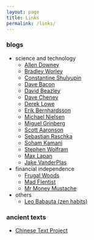 ```yaml
---
layout: page
title: Links
permalink: /links/
---
```


### blogs

* science and technology
    * [Allen Downey](http://allendowney.blogspot.com/)
    * [Bradley Worley](http://geekysuavo.github.io/about.html)
    * [Constantine Shulyupin](http://makelinux.net/)
    * [Dave Bacon](http://dabacon.org/)
    * [David Beazley](https://www.dabeaz.com/index.html)
    * [Dave Cheney](https://dave.cheney.net)
    * [Derek Lowe](http://blogs.sciencemag.org/pipeline/)
    * [Erik Bernhardsson](https://erikbern.com/)
    * [Michael Nielsen][nielsen]
    * [Miguel Grinberg](https://blog.miguelgrinberg.com/index)
    * [Scott Aaronson](https://www.scottaaronson.com/blog/)
    * [Sebastian Raschka](https://sebastianraschka.com/blog/index.html)
    * [Soham Kamani](https://www.sohamkamani.com/blog)
    * [Stephen Wolfram](https://blog.stephenwolfram.com/)
    * [Max Lapan](https://medium.com/@shmuma)
    * [Jake VanderPlas](https://jakevdp.github.io/)
* financial independence
    * [Frugal Woods](http://www.frugalwoods.com)
    * [Mad FIentist](https://www.madfientist.com/)
    * [Mr Money Mustache](http://www.mrmoneymustache.com)
* others
    * [Leo Babauta (zen habits)](https://zenhabits.net/)

### ancient texts

* [Chinese Text Project](http://ctext.org/)


[nielsen]: http://michaelnielsen.org/

